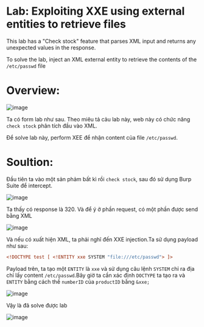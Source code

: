 # Lab: Exploiting XXE using external entities to retrieve files

This lab has a "Check stock" feature that parses XML input and returns any unexpected values in the response.

To solve the lab, inject an XML external entity to retrieve the contents of the `/etc/passwd` file

# Overview:

![image](https://github.com/Llam-a/XML-external-entity-XXE-injection/assets/115911041/ff4a74f6-0ba6-419d-80ca-501b3cfaf5d0)

Ta có form lab như sau. Theo miêu tả cảu lab này, web này có chức năng `check stock`  phân tích đầu vào XML.

Để solve lab này, perform XEE để nhận content của file `/etc/passwd`.

# Soultion:

Đầu tiên ta vào một sản phảm bất kì rồi `check stock`, sau đó sử dụng Burp Suite để intercept.

![image](https://github.com/Llam-a/XML-external-entity-XXE-injection/assets/115911041/f4e9eec3-2e04-4f47-8bc0-163ecc68ffd1)

Ta thấy có response là 320. Và để ý ở phần request, có một phần được send bằng XML

![image](https://github.com/Llam-a/XML-external-entity-XXE-injection/assets/115911041/6f35cb50-fe07-4346-98aa-b6cde5e313ec)

Và nếu có xuất hiện XML, ta phải nghĩ đến XXE injection.Ta sử dụng payload như sau:

```xml
<!DOCTYPE test [ <!ENTITY xxe SYSTEM "file:///etc/passwd"> ]>
```

Payload trên, ta tạo một `ENTITY` là `xxe` và sử dụng câu lệnh `SYSTEM` chỉ ra địa chỉ lấy content `/etc/passwd`.Bây giờ ta cần xác định `DOCTYPE` ta tạo ra và `ENTITY` bằng cách thế `numberID` của `productID` bằng `&xxe;`

![image](https://github.com/Llam-a/XML-external-entity-XXE-injection/assets/115911041/d4f580d5-03b4-4834-8894-db537a0d2dc4)

Vậy là đã solve được lab

![image](https://github.com/Llam-a/XML-external-entity-XXE-injection/assets/115911041/03cff5d6-36fa-4e6f-8df1-2a4a45e94f66)







